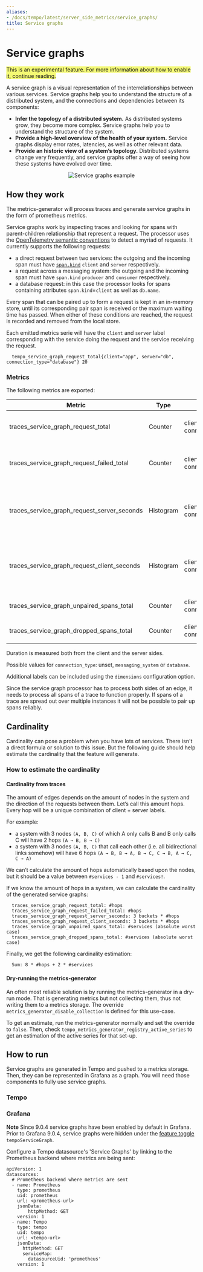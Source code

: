 ```yaml
---
aliases:
- /docs/tempo/latest/server_side_metrics/service_graphs/
title: Service graphs
---
```


# Service graphs

<span style="background-color:#f3f973;">This is an experimental feature. For more information about how to enable it, continue reading.</span>

A service graph is a visual representation of the interrelationships between various services.
Service graphs help you to understand the structure of a distributed system,
and the connections and dependencies between its components:

- **Infer the topology of a distributed system.**
  As distributed systems grow, they become more complex.
  Service graphs help you to understand the structure of the system.
- **Provide a high-level overview of the health of your system.**
  Service graphs display error rates, latencies, as well as other relevant data.
- **Provide an historic view of a system’s topology.**
  Distributed systems change very frequently,
  and service graphs offer a way of seeing how these systems have evolved over time.

<p align="center"><img src="../grafana-service-graphs-panel.png" alt="Service graphs example"></p>

## How they work

The metrics-generator will process traces and generate service graphs in the form of prometheus metrics.

Service graphs work by inspecting traces and looking for spans with parent-children relationship that represent a request.
The processor uses the [OpenTelemetry semantic conventions](https://github.com/open-telemetry/opentelemetry-specification/blob/main/specification/trace/semantic_conventions/README.md) to detect a myriad of requests.
It currently supports the following requests:
- a direct request between two services: the outgoing and the incoming span must have [`span.kind`](https://github.com/open-telemetry/opentelemetry-specification/blob/main/specification/trace/api.md#spankind) `client` and `server` respectively.
- a request across a messaging system: the outgoing and the incoming span must have `span.kind` `producer` and `consumer` respectively.
- a database request: in this case the processor looks for spans containing attributes `span.kind`=`client` as well as `db.name`.

Every span that can be paired up to form a request is kept in an in-memory store, until its corresponding pair span is received or the maximum waiting time has passed.
When either of these conditions are reached, the request is recorded and removed from the local store.

Each emitted metrics serie will have the `client` and `server` label corresponding with the service doing the request and the service receiving the request.

```
  tempo_service_graph_request_total{client="app", server="db", connection_type="database"} 20
```

### Metrics

The following metrics are exported:

| Metric                                      | Type      | Labels                          | Description                                                  |
|---------------------------------------------|-----------|---------------------------------|--------------------------------------------------------------|
| traces_service_graph_request_total          | Counter   | client, server, connection_type | Total count of requests between two nodes                    |
| traces_service_graph_request_failed_total   | Counter   | client, server, connection_type | Total count of failed requests between two nodes             |
| traces_service_graph_request_server_seconds | Histogram | client, server, connection_type | Time for a request between two nodes as seen from the server |
| traces_service_graph_request_client_seconds | Histogram | client, server, connection_type | Time for a request between two nodes as seen from the client |
| traces_service_graph_unpaired_spans_total   | Counter   | client, server, connection_type | Total count of unpaired spans                                |
| traces_service_graph_dropped_spans_total    | Counter   | client, server, connection_type | Total count of dropped spans                                 |

Duration is measured both from the client and the server sides.

Possible values for `connection_type`: unset, `messaging_system` or `database`.

Additional labels can be included using the `dimensions` configuration option.

Since the service graph processor has to process both sides of an edge,
it needs to process all spans of a trace to function properly.
If spans of a trace are spread out over multiple instances it will not be possible to pair up spans reliably.

## Cardinality

Cardinality can pose a problem when you have lots of services.
There isn't a direct formula or solution to this issue.
But the following guide should help estimate the cardinality that the feature will generate.

### How to estimate the cardinality

#### Cardinality from traces

The amount of edges depends on the amount of nodes in the system and the direction of the requests between them.
Let’s call this amount hops. Every hop will be a unique combination of client + server labels.

For example:
- a system with 3 nodes `(A, B, C)` of which A only calls B and B only calls C will have 2 hops `(A → B, B → C)`
- a system with 3 nodes `(A, B, C)` that call each other (i.e. all bidirectional links somehow) will have 6 hops `(A → B, B → A, B → C, C → B, A → C, C → A)`

We can’t calculate the amount of hops automatically based upon the nodes,
but it should be a value between `#services - 1` and `#services!`.

If we know the amount of hops in a system, we can calculate the cardinality of the generated service graphs:

```
  traces_service_graph_request_total: #hops
  traces_service_graph_request_failed_total: #hops
  traces_service_graph_request_server_seconds: 3 buckets * #hops
  traces_service_graph_request_client_seconds: 3 buckets * #hops
  traces_service_graph_unpaired_spans_total: #services (absolute worst case)
  traces_service_graph_dropped_spans_total: #services (absolute worst case)
```

Finally, we get the following cardinality estimation:

```
  Sum: 8 * #hops + 2 * #services
```

#### Dry-running the metrics-generator

An often most reliable solution is by running the metrics-generator in a dry-run mode.
That is generating metrics but not collecting them, thus not writing them to a metrics storage.
The override `metrics_generator_disable_collection` is defined for this use-case.

To get an estimate, run the metrics-generator normally and set the override to `false`.
Then, check `tempo_metrics_generator_registry_active_series` to get an estimation of the active series for that set-up.

## How to run

Service graphs are generated in Tempo and pushed to a metrics storage.
Then, they can be represented in Grafana as a graph.
You will need those components to fully use service graphs.

### Tempo

<!-- TODO: Link to operations folder -->

### Grafana

**Note** Since 9.0.4 service graphs have been enabled by default in Grafana. Prior to Grafana 9.0.4, service graphs were hidden 
under the [feature toggle](https://grafana.com/docs/grafana/latest/setup-grafana/configure-grafana/#feature_toggles) `tempoServiceGraph`. 

Configure a Tempo datasource's 'Service Graphs' by linking to the Prometheus backend where metrics are being sent:

```
apiVersion: 1
datasources:
  # Prometheus backend where metrics are sent
  - name: Prometheus
    type: prometheus
    uid: prometheus
    url: <prometheus-url>
    jsonData:
        httpMethod: GET
    version: 1
  - name: Tempo
    type: tempo
    uid: tempo
    url: <tempo-url>
    jsonData:
      httpMethod: GET
      serviceMap:
        datasourceUid: 'prometheus'
    version: 1
```


